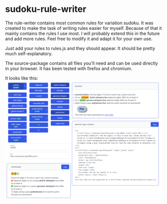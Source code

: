 # sudoku-rule-writer
The rule-writer contains most common rules for variation sudoku. It was created to make the task of writing rules easier for myself. Because of that it mainly contains the rules I use most. I will probably extend this in the future and add more rules. Feel free to modify it and adapt it for your own use. 

Just add your rules to rules.js and they should appear. It should be pretty much self-explanatory.

The source-package contains all files you'll need and can be used directly in your browser. It has been tested with firefox and chromium. 

It looks like this: 
![preview](preview/preview.png?raw=true "Prievew")

